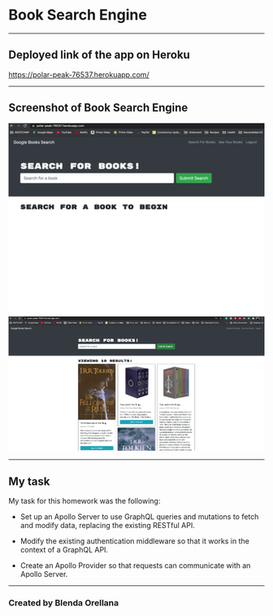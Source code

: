# Book Search Engine

---
## Deployed link of the app on Heroku

https://polar-peak-76537.herokuapp.com/

---
## Screenshot of Book Search Engine


![Book Search](google.jpg)
![Book Search](google1.jpg)


---

## My task

My task for this homework was the following: 
* Set up an Apollo Server to use GraphQL queries and mutations to fetch and modify data, replacing the existing RESTful API.

* Modify the existing authentication middleware so that it works in the context of a GraphQL API.

* Create an Apollo Provider so that requests can communicate with an Apollo Server.
---
### Created by Blenda Orellana
